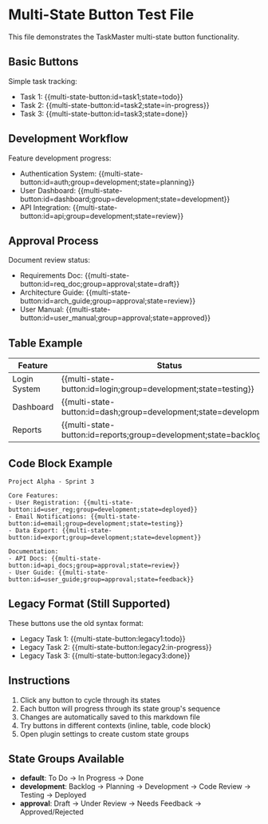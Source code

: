 # Multi-State Button Test File

This file demonstrates the TaskMaster multi-state button functionality.

## Basic Buttons

Simple task tracking:
- Task 1: {{multi-state-button:id=task1;state=todo}}
- Task 2: {{multi-state-button:id=task2;state=in-progress}}
- Task 3: {{multi-state-button:id=task3;state=done}}

## Development Workflow

Feature development progress:
- Authentication System: {{multi-state-button:id=auth;group=development;state=planning}}
- User Dashboard: {{multi-state-button:id=dashboard;group=development;state=development}}
- API Integration: {{multi-state-button:id=api;group=development;state=review}}

## Approval Process

Document review status:
- Requirements Doc: {{multi-state-button:id=req_doc;group=approval;state=draft}}
- Architecture Guide: {{multi-state-button:id=arch_guide;group=approval;state=review}}
- User Manual: {{multi-state-button:id=user_manual;group=approval;state=approved}}

## Table Example

| Feature | Status | Assignee | Priority |
|---------|--------|----------|----------|
| Login System | {{multi-state-button:id=login;group=development;state=testing}} | Alice | High |
| Dashboard | {{multi-state-button:id=dash;group=development;state=development}} | Bob | Medium |
| Reports | {{multi-state-button:id=reports;group=development;state=backlog}} | Charlie | Low |

## Code Block Example

```taskmaster
Project Alpha - Sprint 3

Core Features:
- User Registration: {{multi-state-button:id=user_reg;group=development;state=deployed}}
- Email Notifications: {{multi-state-button:id=email;group=development;state=testing}}
- Data Export: {{multi-state-button:id=export;group=development;state=development}}

Documentation:
- API Docs: {{multi-state-button:id=api_docs;group=approval;state=review}}
- User Guide: {{multi-state-button:id=user_guide;group=approval;state=feedback}}
```

## Legacy Format (Still Supported)

These buttons use the old syntax format:
- Legacy Task 1: {{multi-state-button:legacy1:todo}}
- Legacy Task 2: {{multi-state-button:legacy2:in-progress}}
- Legacy Task 3: {{multi-state-button:legacy3:done}}

## Instructions

1. Click any button to cycle through its states
2. Each button will progress through its state group's sequence
3. Changes are automatically saved to this markdown file
4. Try buttons in different contexts (inline, table, code block)
5. Open plugin settings to create custom state groups

## State Groups Available

- **default**: To Do → In Progress → Done
- **development**: Backlog → Planning → Development → Code Review → Testing → Deployed  
- **approval**: Draft → Under Review → Needs Feedback → Approved/Rejected
